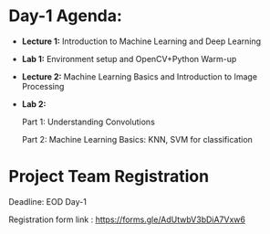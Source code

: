 # Day-1 Agenda:

  * **Lecture 1:** Introduction to Machine Learning and Deep Learning
  * **Lab 1:** Environment setup and OpenCV+Python Warm-up 
  * **Lecture 2:** Machine Learning Basics and Introduction to Image Processing
  * **Lab 2:**
    
    Part 1: Understanding Convolutions
  
    Part 2: Machine Learning Basics: KNN, SVM for classification 


# Project Team Registration

Deadline: EOD Day-1

Registration form link : https://forms.gle/AdUtwbV3bDiA7Vxw6 
